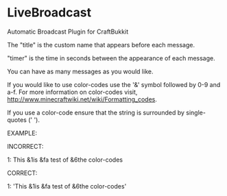 LiveBroadcast
=============

Automatic Broadcast Plugin for CraftBukkit

The "title" is the custom name that appears before each message.

"timer" is the time in seconds between the appearance of each message.

You can have as many messages as you would like.

If you would like to use color-codes use the '&' symbol followed by 0-9 and a-f. For more information on 
color-codes visit, http://www.minecraftwiki.net/wiki/Formatting_codes.

If you use a color-code ensure that the string is surrounded by single-quotes (' ').

EXAMPLE:

INCORRECT:

1: This &1is &fa test of &6the color-codes

CORRECT:

1: 'This &1is &fa test of &6the color-codes'
